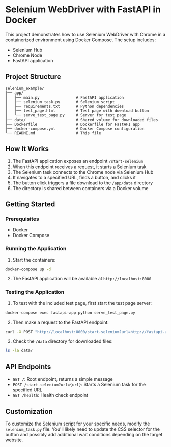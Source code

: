 # Selenium WebDriver with FastAPI in Docker

This project demonstrates how to use Selenium WebDriver with Chrome in a containerized environment using Docker Compose. The setup includes:

- Selenium Hub
- Chrome Node
- FastAPI application

## Project Structure

```
selenium_example/
├── app/
│   ├── main.py                # FastAPI application
│   ├── selenium_task.py       # Selenium script
│   ├── requirements.txt       # Python dependencies
│   ├── test_page.html         # Test page with download button
│   └── serve_test_page.py     # Server for test page
├── data/                      # Shared volume for downloaded files
├── Dockerfile                 # Dockerfile for FastAPI app
├── docker-compose.yml         # Docker Compose configuration
└── README.md                  # This file
```

## How It Works

1. The FastAPI application exposes an endpoint `/start-selenium`
2. When this endpoint receives a request, it starts a Selenium task
3. The Selenium task connects to the Chrome node via Selenium Hub
4. It navigates to a specified URL, finds a button, and clicks it
5. The button click triggers a file download to the `/app/data` directory
6. The directory is shared between containers via a Docker volume

## Getting Started

### Prerequisites

- Docker
- Docker Compose

### Running the Application

1. Start the containers:

```bash
docker-compose up -d
```

2. The FastAPI application will be available at `http://localhost:8000`

### Testing the Application

1. To test with the included test page, first start the test page server:

```bash
docker-compose exec fastapi-app python serve_test_page.py
```

2. Then make a request to the FastAPI endpoint:

```bash
curl -X POST "http://localhost:8000/start-selenium?url=http://fastapi-app:8080"
```

3. Check the `/data` directory for downloaded files:

```bash
ls -la data/
```

## API Endpoints

- `GET /`: Root endpoint, returns a simple message
- `POST /start-selenium?url={url}`: Starts a Selenium task for the specified URL
- `GET /health`: Health check endpoint

## Customization

To customize the Selenium script for your specific needs, modify the `selenium_task.py` file. You'll likely need to update the CSS selector for the button and possibly add additional wait conditions depending on the target website.
